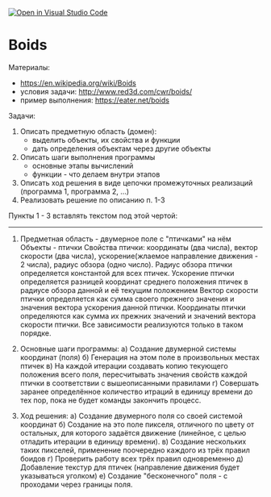 [![Open in Visual Studio Code](https://classroom.github.com/assets/open-in-vscode-c66648af7eb3fe8bc4f294546bfd86ef473780cde1dea487d3c4ff354943c9ae.svg)](https://classroom.github.com/online_ide?assignment_repo_id=8077308&assignment_repo_type=AssignmentRepo)
# Boids

Материалы:
- https://en.wikipedia.org/wiki/Boids
- условия задачи: http://www.red3d.com/cwr/boids/
- пример выполнения: https://eater.net/boids

Задачи:
1. Описать предметную область (домен):
    - выделить объекты, их свойства и функции
    - дать определения объектам через другие объекты
2. Описать шаги выполнения программы
    - основные этапы вычислений
    - функции - что делаем внутри этапов
3. Описать ход решения в виде цепочки промежуточных реализаций (программа 1, программа 2, …)
4. Реализовать решение по описанию п. 1-3

Пункты 1 - 3 вставлять текстом под этой чертой:

--------------------

1) Предметная область - двумерное поле с "птичками" на нём
        Объекты - птички
        Свойства птички: координаты (два числа), вектор скорости (два числа), ускорение(жлаемое                 направление движения - 2 числа), радиус обзора (одно число).
        Радиус обзора птички определяется константой для всех птичек.
        Ускорение птички определяется разницей координат среднего положения птичек в радиусе обзора             данной и её текущим положением
        Вектор скорости птички определяется как сумма своего прежнего значения и значения вектора               ускорения данной птички.
        Координаты птички определяются как сумма их прежних значений и значений вектора скорости птички.
        Все зависимости реализуются только в таком порядке.
        
2) Основные шаги программы:
        а) Создание двумерной системы координат (поля)
        б) Генерация на этом поле в произвольных местах птичек
        в) На каждой итерации создавать копию текующего положения всего поля, пересчитывать значения             свойств каждой птички в соответствии с вышеописанными правилами
        г) Совершать заранее определённое количество итраций в единицу времени до тех пор, пока не будет         команды закончить процесс.

3) Ход решения:
        а) Создание двумерного поля со своей системой координат
        б) Создание на это поле пикселя, отличного по цвету от остальных, для которого задаётся движение         (линейное, с целью отладить итерации в единицу времени).
        в) Создание нескольких таких пикселей, применение поочередно каждого из трёх правил боидов
        г) Проверить работу всех трёх правил одновременно
        д) Добавление текстур для птичек (направление движения будет указываться уголком)
        е) Создание "бесконечного" поля - с проходами через границы поля.
